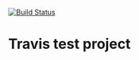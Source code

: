 [![Build Status](https://travis-ci.org/timatyork/travis-test.svg?branch=master)](https://travis-ci.org/timatyork/travis-test)

Travis test project
==